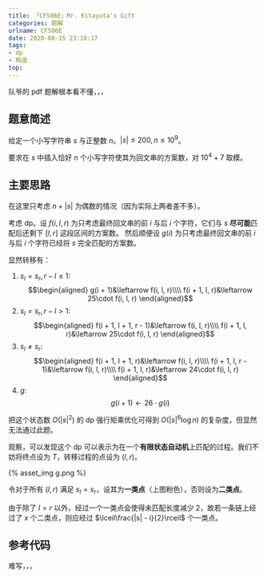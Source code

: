 ```yaml
---
title: 「CF506E」Mr. Kitayuta's Gift
categories: 题解
urlname: CF506E
date: 2020-08-15 23:18:17
tags:
- dp
- 构造
top:
---
```


队爷的 pdf 题解根本看不懂，，，

## 题意简述

给定一个小写字符串 $s$ 与正整数 $n$。$|s|\le 200, n\le 10^9$。

要求在 $s$ 中插入恰好 $n$ 个小写字符使其为回文串的方案数，对 $10^4 + 7$ 取模。

<!-- more -->

## 主要思路

在这里只考虑 $n + |s|$ 为偶数的情况（因为实际上两者差不多）。

考虑 dp。设 $f(i, l, r)$ 为只考虑最终回文串的前 $i$ 与后 $i$ 个字符，它们与 $s$ **尽可能**匹配后还剩下 $[l, r]$ 这段区间的方案数。
然后顺便设 $g(i)$ 为只考虑最终回文串的前 $i$ 与后 $i$ 个字符已经将 $s$ 完全匹配的方案数。

显然转移有：
1. $s_l = s_r, r - l\le 1$:
$$\begin{aligned}
    g(i + 1)&\leftarrow f(i, l, r)\\\\
    f(i + 1, l, r)&\leftarrow 25\cdot f(i, l, r)
\end{aligned}$$
2. $s_l = s_r, r - l > 1$:
$$\begin{aligned}
    f(i + 1, l + 1, r - 1)&\leftarrow f(i, l, r)\\\\
    f(i + 1, l, r)&\leftarrow 25\cdot f(i, l, r)
\end{aligned}$$
3. $s_l \ne s_r$:
$$\begin{aligned}
    f(i + 1, l + 1, r)&\leftarrow f(i, l, r)\\\\
    f(i + 1, l, r - 1)&\leftarrow f(i, l, r)\\\\
    f(i + 1, l, r)&\leftarrow 24\cdot f(i, l, r)
\end{aligned}$$
4. $g$:
$$g(i + 1)\leftarrow 26\cdot g(i)$$

把这个状态数 $O(|s|^2)$ 的 dp 强行矩乘优化可得到 $O(|s|^6\log n)$ 的复杂度，但显然无法通过此题。

观察，可以发现这个 dp 可以表示为在一个**有限状态自动机**上匹配的过程。我们不妨将终点设为 $T$，转移过程的点设为 $(l, r)$。

{% asset_img g.png %}

令对于所有 $(l, r)$ 满足 $s_l = s_r$，设其为**一类点**（上图粉色），否则设为**二类点**。

由于除了 $l = r$ 以外，经过一个一类点会使得未匹配长度减少 $2$，故若一条链上经过了 $x$ 个二类点，则应经过 $\lceil\frac{|s| - i}{2}\rceil$ 个一类点。

## 参考代码

难写，，，